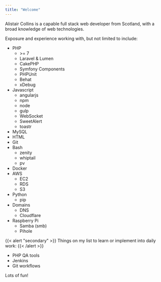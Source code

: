 ```yaml
---
title: "Welcome"
---
```


Alistair Collins is a capable full stack web developer from Scotland, with a broad knowledge of web technologies.
 
Exposure and experience working with, but not limited to include:

* PHP
    * \>= 7
    * Laravel & Lumen
    * CakePHP
    * Symfony Components
    * PHPUnit
    * Behat
    * xDebug
* Javascript
    * angularjs
    * npm
    * node
    * gulp
    * WebSocket
    * SweetAlert
    * toastr
* MySQL
* HTML
* Git
* Bash
    * zenity
    * whiptail
    * pv
* Docker
* AWS
    * EC2
    * RDS
    * S3
* Python
    * pip
* Domains
    * DNS
    * Cloudflare
* Raspberry Pi
    * Samba (smb)
    * Pihole

{{< alert "secondary" >}}
Things on my list to learn or implement into daily work:
{{< /alert >}}

* PHP QA tools
* Jenkins
* Git workflows

Lots of fun!